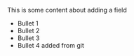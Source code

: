 

This is some content about adding a field

* Bullet 1
* Bullet 2
* Bullet 3
* Bullet 4 added from git
